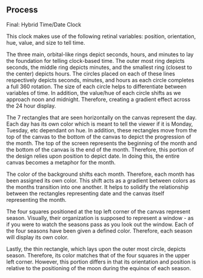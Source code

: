 ## Process

Final: Hybrid Time/Date Clock

This clock makes use of the following retinal variables: position, orientation, hue, value, and size to tell time. 

The three main, orbital-like rings depict seconds, hours, and minutes to lay the foundation for telling clock-based time. The outer most ring depicts seconds, the middle ring depicts minutes, and the smallest ring (closest to the center) depicts hours. The circles placed on each of these lines respectively depicts seconds, minutes, and hours as each circle completes a full 360 rotation. The size of each circle helps to differentiate between variables of time. In addition, the value/hue of each circle shifts as we approach noon and midnight. Therefore, creating a gradient effect across the 24 hour display. 

The 7 rectangles that are seen horizontally on the canvas represent the day. Each day has its own color which is meant to tell the viewer if it is Monday, Tuesday, etc dependant on hue. In addition, these rectangles move from the top of the canvas to the bottom of the canvas to depict the progression of the month. The top of the screen represents the beginning of the month and the bottom of the canvas is the end of the month. Therefore, this portion of the design relies upon position to depict date. In doing this, the entire canvas becomes a metaphor for the month.

The color of the background shifts each month. Therefore, each month has been assigned its own color. This shift acts as a gradient between colors as the months transition into one another. It helps to solidify the relationship between the rectangles representing date and the canvas itself representing the month.

The four squares positioned at the top left corner of the canvas represent season. Visually, their organization is supposed to represent a window - as if you were to watch the seasons pass as you look out the window. Each of the four seasons have been given a defined color. Therefore, each season will display its own color.

Lastly, the thin rectangle, which lays upon the outer most circle, depicts season. Therefore, its color matches that of the four squares in the upper left corner. However, this portion differs in that its orientation and position is relative to the positioning of the moon during the equinox of each season. 